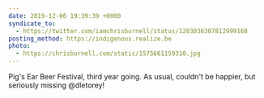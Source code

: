 ```yaml
---
date: 2019-12-06 19:39:39 +0000
syndicate_to:
  - https://twitter.com/iamchrisburnell/status/1203036307812999168
posting_method: https://indigenous.realize.be
photo:
  - https://chrisburnell.com/static/1575661159310.jpg
---
```


Pig's Ear Beer Festival, third year going. As usual, couldn't be happier, but seriously missing @dletorey! 

